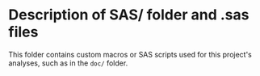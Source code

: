 # Description of SAS/ folder and .sas files

This folder contains custom macros or SAS scripts used for this project's
analyses, such as in the `doc/` folder. 
